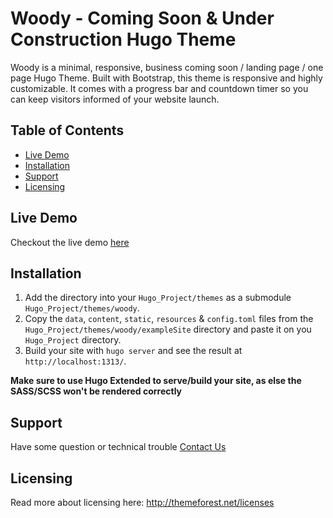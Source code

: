 <h1>Woody - Coming Soon & Under Construction Hugo Theme</h1>

Woody is a minimal, responsive, business coming soon / landing page / one page Hugo Theme. Built with Bootstrap, this theme is responsive and highly customizable. It comes with a progress bar and countdown timer so you can keep visitors informed of your website launch.

## Table of Contents

- [Live Demo](#live-demo)
- [Installation](#installation)
- [Support](#support)
- [Licensing](#licensing)

## Live Demo

Checkout the live demo [here](https://woody-hugo.netlify.com/)

## Installation

1. Add the directory into your `Hugo_Project/themes` as a submodule `Hugo_Project/themes/woody`.
2. Copy the `data`, `content`, `static`, `resources` & `config.toml` files from the `Hugo_Project/themes/woody/exampleSite` directory and paste it on you `Hugo_Project` directory.
3. Build your site with `hugo server` and see the result at `http://localhost:1313/`.

**Make sure to use Hugo Extended to serve/build your site, as else the SASS/SCSS won't be rendered correctly**

## Support

Have some question or technical trouble [Contact Us](mountainthemes.dev@gmail.com)

## Licensing

Read more about licensing here: http://themeforest.net/licenses
